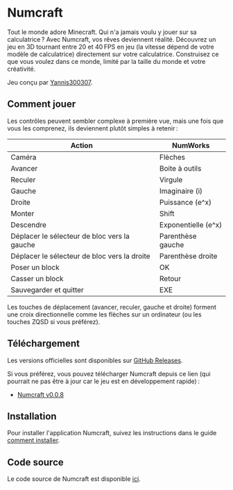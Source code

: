 # Numcraft

Tout le monde adore Minecraft. Qui n'a jamais voulu y jouer sur sa
calculatrice ? Avec Numcraft, vos rêves deviennent réalité. Découvrez un jeu en
3D tournant entre 20 et 40 FPS en jeu (la vitesse dépend de votre modèle de
calculatrice) directement sur votre calculatrice. Construisez ce que vous voulez
dans ce monde, limité par la taille du monde et votre créativité.

Jeu conçu par [Yannis300307](https://github.com/yannis300307/).

## Comment jouer

Les contrôles peuvent sembler complexe à première vue, mais une fois que vous
les comprenez, ils deviennent plutôt simples à retenir :

| Action                                       | NumWorks            |
| -------------------------------------------- | ------------------- |
| Caméra                                       | Flèches             |
| Avancer                                      | Boite à outils      |
| Reculer                                      | Virgule             |
| Gauche                                       | Imaginaire (i)      |
| Droite                                       | Puissance (e^x)     |
| Monter                                       | Shift               |
| Descendre                                    | Exponentielle (e^x) |
| Déplacer le sélecteur de bloc vers la gauche | Parenthèse gauche   |
| Déplacer le sélecteur de bloc vers la droite | Parenthèse droite   |
| Poser un block                               | OK                  |
| Casser un block                              | Retour              |
| Sauvegarder et quitter                       | EXE                 |

Les touches de déplacement (avancer, reculer, gauche et droite) forment une
croix directionnelle comme les flèches sur un ordinateur (ou les touches ZQSD si
vous préférez).

## Téléchargement

Les versions officielles sont disponibles sur [GitHub Releases](https://github.com/yannis300307/NumcraftRust/releases).

Si vous préférez, vous pouvez télécharger Numcraft depuis ce lien (qui pourrait
ne pas être à jour car le jeu est en développement rapide) :

- [Numcraft v0.0.8](https://yaya-cout.github.io/Nwagyu/assets/apps/numcraft-0.0.8.nwa)

## Installation

Pour installer l'application Numcraft, suivez les instructions dans le guide
[comment installer](../help/how-to-install.md).

## Code source

Le code source de Numcraft est disponible
[ici](https://github.com/yannis300307/NumcraftRust/).
